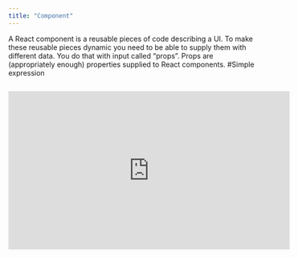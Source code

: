 ```yaml
---
title: "Component"
---
```



A React component is a reusable pieces of code describing a UI. To make these reusable pieces dynamic you need to be able to supply them with different data. You do that with input called “props”. Props are (appropriately enough) properties supplied to React components.
#Simple expression 

```jsx

```











<iframe width="560" height="315" src="https://www.youtube.com/embed/4n0xNbfJLR8" frameborder="0" allowfullscreen></iframe>